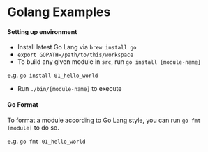 # Golang Examples

#### Setting up environment

-  Install latest Go Lang via `brew install go`
- `export GOPATH=/path/to/this/workspace`
- To build any given module in `src`, run `go install [module-name]`

e.g. `go install 01_hello_world`

- Run `./bin/[module-name]` to execute

#### Go Format

To format a module according to Go Lang style, you can run
`go fmt [module]` to do so.

e.g. `go fmt 01_hello_world`